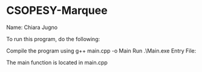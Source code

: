 # CSOPESY-Marquee

Name: Chiara Jugno

To run this program, do the following:

Compile the program using g++ main.cpp -o Main
Run .\Main.exe
Entry File:

The main function is located in main.cpp

